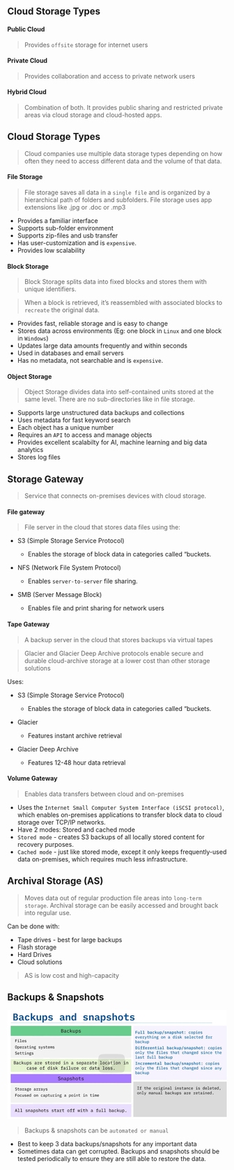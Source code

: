 ## Cloud Storage Types


#### Public Cloud
> Provides `offsite` storage for internet users

#### Private Cloud
>  Provides collaboration and access to private network users

#### Hybrid Cloud
> Combination of both. It provides public sharing
and restricted private areas via cloud storage and cloud-hosted apps.

## Cloud Storage Types
> Cloud companies use multiple data storage types
depending on how often they need to access different data and the volume of that data.

#### File Storage
> File storage saves all data in a `single file` and is organized by a hierarchical path of folders and subfolders. File storage uses app extensions like .jpg or .doc or .mp3
* Provides a familiar interface
* Supports sub-folder environment
* Supports zip-files and usb transfer
* Has user-customization and is `expensive`.
* Provides low scalability

#### Block Storage
> Block Storage splits data into fixed blocks and stores them with unique identifiers.

> When a block is retrieved, it’s reassembled with
associated blocks to `recreate` the original data.

* Provides fast, reliable storage and is easy to change
* Stores data across environments (Eg: one block in `Linux` and one block in `Windows`)
* Updates large data amounts frequently and within seconds
* Used in databases and email servers
* Has no metadata, not searchable and is `expensive`.

#### Object Storage
> Object Storage divides data into self-contained units stored at the same level. There are no sub-directories like in file storage.

* Supports large unstructured data backups and collections
* Uses metadata for fast keyword search
* Each object has a unique number
* Requires an `API` to access and manage objects
* Provides excellent scalabilty for AI, machine learning and big data analytics
* Stores log files

## Storage Gateway
> Service that connects on-premises devices with cloud storage.

#### File gateway
> File server in the cloud that stores data files using the:
* S3 (Simple Storage Service Protocol)
    * Enables the storage of block data in categories called “buckets.

* NFS (Network File System Protocol)
    * Enables `server-to-server` file sharing.
* SMB (Server Message Block)
    * Enables file and print sharing for network users

#### Tape Gateway
> A backup server in the cloud that stores backups via virtual tapes

> Glacier and Glacier Deep Archive protocols enable secure and durable cloud-archive storage
at a lower cost than other storage solutions

Uses:
* S3 (Simple Storage Service Protocol)
    * Enables the storage of block data in categories called “buckets.

* Glacier 
    * Features instant archive retrieval 
* Glacier Deep Archive
    * Features 12-48 hour data retrieval


#### Volume Gateway
> Enables data transfers between cloud and on-premises
*  Uses the `Internet Small Computer System Interface (iSCSI protocol)`, which enables on-premises applications to transfer block data to
cloud storage over TCP/IP networks.
* Have 2 modes: Stored and cached mode
* `Stored mode` - creates S3 backups of all locally stored content for recovery purposes.
* `Cached mode` -  just like stored mode, except it only keeps frequently-used data
on-premises, which requires much less infrastructure.


## Archival Storage (AS)
> Moves data out of regular production file areas into `long-term storage`. Archival storage can be easily accessed and brought back into regular use.

Can be done with:
* Tape drives - best for large backups
* Flash storage
* Hard Drives
* Cloud solutions

> AS is low cost and high-capacity

## Backups & Snapshots
![alt text](image-4.png)
> Backups & snapshots can be `automated or manual`
* Best to keep 3 data backups/snapshots for any important data
* Sometimes data can get corrupted. Backups and snapshots should be tested periodically to ensure they are still able to restore the data.